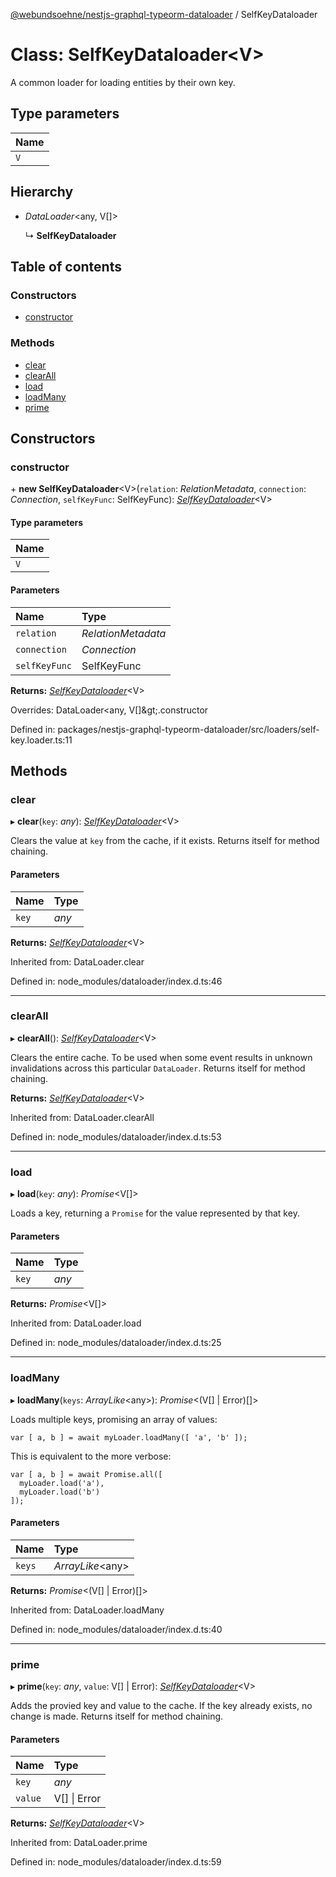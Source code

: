 [@webundsoehne/nestjs-graphql-typeorm-dataloader](../README.md) / SelfKeyDataloader

# Class: SelfKeyDataloader<V\>

A common loader for loading entities by their own key.

## Type parameters

| Name |
| :------ |
| `V` |

## Hierarchy

- *DataLoader*<any, V[]\>

  ↳ **SelfKeyDataloader**

## Table of contents

### Constructors

- [constructor](selfkeydataloader.md#constructor)

### Methods

- [clear](selfkeydataloader.md#clear)
- [clearAll](selfkeydataloader.md#clearall)
- [load](selfkeydataloader.md#load)
- [loadMany](selfkeydataloader.md#loadmany)
- [prime](selfkeydataloader.md#prime)

## Constructors

### constructor

\+ **new SelfKeyDataloader**<V\>(`relation`: *RelationMetadata*, `connection`: *Connection*, `selfKeyFunc`: SelfKeyFunc): [*SelfKeyDataloader*](selfkeydataloader.md)<V\>

#### Type parameters

| Name |
| :------ |
| `V` |

#### Parameters

| Name | Type |
| :------ | :------ |
| `relation` | *RelationMetadata* |
| `connection` | *Connection* |
| `selfKeyFunc` | SelfKeyFunc |

**Returns:** [*SelfKeyDataloader*](selfkeydataloader.md)<V\>

Overrides: DataLoader&lt;any, V[]\&gt;.constructor

Defined in: packages/nestjs-graphql-typeorm-dataloader/src/loaders/self-key.loader.ts:11

## Methods

### clear

▸ **clear**(`key`: *any*): [*SelfKeyDataloader*](selfkeydataloader.md)<V\>

Clears the value at `key` from the cache, if it exists. Returns itself for
method chaining.

#### Parameters

| Name | Type |
| :------ | :------ |
| `key` | *any* |

**Returns:** [*SelfKeyDataloader*](selfkeydataloader.md)<V\>

Inherited from: DataLoader.clear

Defined in: node_modules/dataloader/index.d.ts:46

___

### clearAll

▸ **clearAll**(): [*SelfKeyDataloader*](selfkeydataloader.md)<V\>

Clears the entire cache. To be used when some event results in unknown
invalidations across this particular `DataLoader`. Returns itself for
method chaining.

**Returns:** [*SelfKeyDataloader*](selfkeydataloader.md)<V\>

Inherited from: DataLoader.clearAll

Defined in: node_modules/dataloader/index.d.ts:53

___

### load

▸ **load**(`key`: *any*): *Promise*<V[]\>

Loads a key, returning a `Promise` for the value represented by that key.

#### Parameters

| Name | Type |
| :------ | :------ |
| `key` | *any* |

**Returns:** *Promise*<V[]\>

Inherited from: DataLoader.load

Defined in: node_modules/dataloader/index.d.ts:25

___

### loadMany

▸ **loadMany**(`keys`: *ArrayLike*<any\>): *Promise*<(V[] \| Error)[]\>

Loads multiple keys, promising an array of values:

    var [ a, b ] = await myLoader.loadMany([ 'a', 'b' ]);

This is equivalent to the more verbose:

    var [ a, b ] = await Promise.all([
      myLoader.load('a'),
      myLoader.load('b')
    ]);

#### Parameters

| Name | Type |
| :------ | :------ |
| `keys` | *ArrayLike*<any\> |

**Returns:** *Promise*<(V[] \| Error)[]\>

Inherited from: DataLoader.loadMany

Defined in: node_modules/dataloader/index.d.ts:40

___

### prime

▸ **prime**(`key`: *any*, `value`: V[] \| Error): [*SelfKeyDataloader*](selfkeydataloader.md)<V\>

Adds the provied key and value to the cache. If the key already exists, no
change is made. Returns itself for method chaining.

#### Parameters

| Name | Type |
| :------ | :------ |
| `key` | *any* |
| `value` | V[] \| Error |

**Returns:** [*SelfKeyDataloader*](selfkeydataloader.md)<V\>

Inherited from: DataLoader.prime

Defined in: node_modules/dataloader/index.d.ts:59

